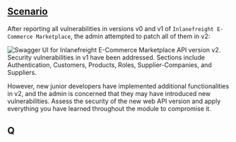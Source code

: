 
## [Scenario](https://academy.hackthebox.com/beta/module/268/section/3071#scenario)

After reporting all vulnerabilities in versions v0 and v1 of `Inlanefreight E-Commerce Marketplace`, the admin attempted to patch all of them in v2:

![Swagger UI for Inlanefreight E-Commerce Marketplace API version v2. Security vulnerabilities in v1 have been addressed. Sections include Authentication, Customers, Products, Roles, Supplier-Companies, and Suppliers.](https://academy.hackthebox.com/storage/modules/268/Skills_Assessment_Image_1.png)

However, new junior developers have implemented additional functionalities in v2, and the admin is concerned that they may have introduced new vulnerabilities. Assess the security of the new web API version and apply everything you have learned throughout the module to compromise it.



## Q